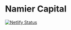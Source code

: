 # Namier Capital

[![Netlify Status](https://api.netlify.com/api/v1/badges/ea0c868b-e271-4430-97b5-af62953b3204/deploy-status)](https://app.netlify.com/sites/namiercapital/deploys)
